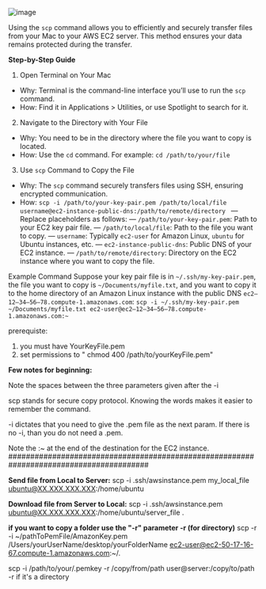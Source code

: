 ![image](https://github.com/user-attachments/assets/400988d0-a43a-48ed-8d9d-d463f4299718)

Using the `scp` command allows you to efficiently and securely transfer files from your Mac to your AWS EC2 server. This method ensures your data remains protected during the transfer.

**Step-by-Step Guide**

1. Open Terminal on Your Mac
- Why: Terminal is the command-line interface you’ll use to run the `scp` command.
- How: Find it in Applications > Utilities, or use Spotlight to search for it.

2. Navigate to the Directory with Your File
- Why: You need to be in the directory where the file you want to copy is located.
- How: Use the `cd` command. For example:
```cd /path/to/your/file```

3. Use `scp` Command to Copy the File
- Why: The `scp` command securely transfers files using SSH, ensuring encrypted communication.
- How:
```scp -i /path/to/your-key-pair.pem /path/to/local/file username@ec2-instance-public-dns:/path/to/remote/directory ```
— Replace placeholders as follows:
— `/path/to/your-key-pair.pem`: Path to your EC2 key pair file.
— `/path/to/local/file`: Path to the file you want to copy.
— `username`: Typically `ec2-user` for Amazon Linux, `ubuntu` for Ubuntu instances, etc.
— `ec2-instance-public-dns`: Public DNS of your EC2 instance.
— `/path/to/remote/directory`: Directory on the EC2 instance where you want to copy the file.

Example Command
Suppose your key pair file is in `~/.ssh/my-key-pair.pem`, the file you want to copy is `~/Documents/myfile.txt`, and you want to copy it to the home directory of an Amazon Linux instance with the public DNS `ec2–12–34–56–78.compute-1.amazonaws.com`:
```scp -i ~/.ssh/my-key-pair.pem ~/Documents/myfile.txt ec2-user@ec2–12–34–56–78.compute-1.amazonaws.com:~```

prerequiste: 
1. you must have YourKeyFile.pem
2. set permissions to " chmod 400 /path/to/yourKeyFile.pem"

**Few notes for beginning:**

Note the spaces between the three parameters given after the -i

scp stands for secure copy protocol. Knowing the words makes it easier to remember the command.

-i dictates that you need to give the .pem file as the next param. If there is no -i, than you do not need a .pem.

Note the :~ at the end of the destination for the EC2 instance.
########################################################################################

**Send file from Local to Server:**
scp -i .ssh/awsinstance.pem my_local_file ubuntu@XX.XXX.XXX.XXX:/home/ubuntu

**Download file from Server to Local:**
scp -i .ssh/awsinstance.pem ubuntu@XX.XXX.XXX.XXX:/home/ubuntu/server_file .

**if you want to copy a folder use the "-r" parameter -r (for directory)**
scp -r -i ~/pathToPemFile/AmazonKey.pem /Users/yourUserName/desktop/yourFolderName ec2-user@ec2-50-17-16-67.compute-1.amazonaws.com:~/.

scp -i /path/to/your/.pemkey -r /copy/from/path user@server:/copy/to/path
-r if it's a directory






